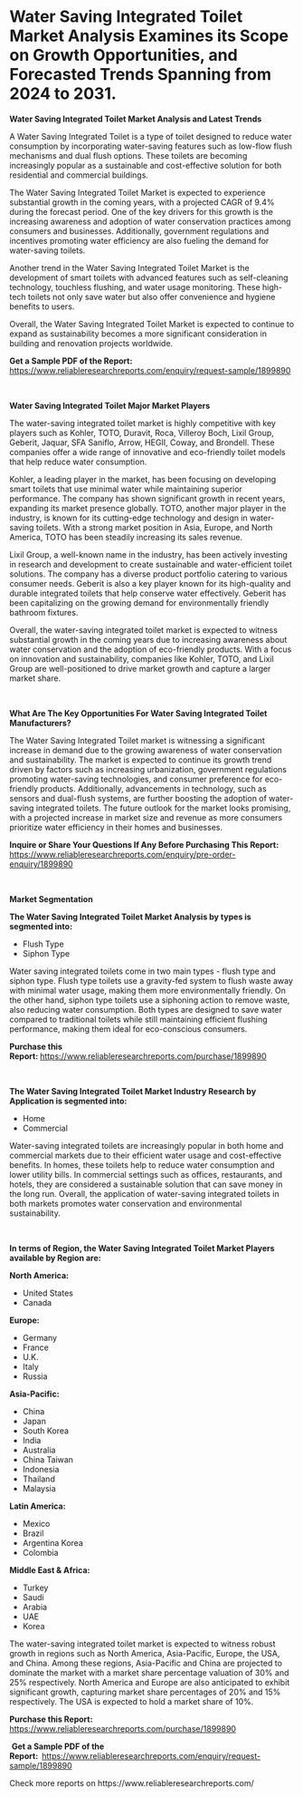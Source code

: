 <p><h1>Water Saving Integrated Toilet Market Analysis Examines its Scope on Growth Opportunities, and Forecasted Trends Spanning from 2024 to 2031.</h1></p><p><strong>Water Saving Integrated Toilet Market Analysis and Latest Trends</strong></p>
<p><p>A Water Saving Integrated Toilet is a type of toilet designed to reduce water consumption by incorporating water-saving features such as low-flow flush mechanisms and dual flush options. These toilets are becoming increasingly popular as a sustainable and cost-effective solution for both residential and commercial buildings.</p><p>The Water Saving Integrated Toilet Market is expected to experience substantial growth in the coming years, with a projected CAGR of 9.4% during the forecast period. One of the key drivers for this growth is the increasing awareness and adoption of water conservation practices among consumers and businesses. Additionally, government regulations and incentives promoting water efficiency are also fueling the demand for water-saving toilets.</p><p>Another trend in the Water Saving Integrated Toilet Market is the development of smart toilets with advanced features such as self-cleaning technology, touchless flushing, and water usage monitoring. These high-tech toilets not only save water but also offer convenience and hygiene benefits to users.</p><p>Overall, the Water Saving Integrated Toilet Market is expected to continue to expand as sustainability becomes a more significant consideration in building and renovation projects worldwide.</p></p>
<p><strong>Get a Sample PDF of the Report:&nbsp;</strong> <a href="https://www.reliableresearchreports.com/enquiry/request-sample/1899890">https://www.reliableresearchreports.com/enquiry/request-sample/1899890</a></p>
<p>&nbsp;</p>
<p><strong>Water Saving Integrated Toilet Major Market Players</strong></p>
<p><p>The water-saving integrated toilet market is highly competitive with key players such as Kohler, TOTO, Duravit, Roca, Villeroy Boch, Lixil Group, Geberit, Jaquar, SFA Saniflo, Arrow, HEGII, Coway, and Brondell. These companies offer a wide range of innovative and eco-friendly toilet models that help reduce water consumption.</p><p>Kohler, a leading player in the market, has been focusing on developing smart toilets that use minimal water while maintaining superior performance. The company has shown significant growth in recent years, expanding its market presence globally. TOTO, another major player in the industry, is known for its cutting-edge technology and design in water-saving toilets. With a strong market position in Asia, Europe, and North America, TOTO has been steadily increasing its sales revenue.</p><p>Lixil Group, a well-known name in the industry, has been actively investing in research and development to create sustainable and water-efficient toilet solutions. The company has a diverse product portfolio catering to various consumer needs. Geberit is also a key player known for its high-quality and durable integrated toilets that help conserve water effectively. Geberit has been capitalizing on the growing demand for environmentally friendly bathroom fixtures.</p><p>Overall, the water-saving integrated toilet market is expected to witness substantial growth in the coming years due to increasing awareness about water conservation and the adoption of eco-friendly products. With a focus on innovation and sustainability, companies like Kohler, TOTO, and Lixil Group are well-positioned to drive market growth and capture a larger market share.</p></p>
<p>&nbsp;</p>
<p><strong>What Are The Key Opportunities For Water Saving Integrated Toilet Manufacturers?</strong></p>
<p><p>The Water Saving Integrated Toilet market is witnessing a significant increase in demand due to the growing awareness of water conservation and sustainability. The market is expected to continue its growth trend driven by factors such as increasing urbanization, government regulations promoting water-saving technologies, and consumer preference for eco-friendly products. Additionally, advancements in technology, such as sensors and dual-flush systems, are further boosting the adoption of water-saving integrated toilets. The future outlook for the market looks promising, with a projected increase in market size and revenue as more consumers prioritize water efficiency in their homes and businesses.</p></p>
<p><strong>Inquire or Share Your Questions If Any Before Purchasing This Report:</strong> <a href="https://www.reliableresearchreports.com/enquiry/pre-order-enquiry/1899890">https://www.reliableresearchreports.com/enquiry/pre-order-enquiry/1899890</a></p>
<p>&nbsp;</p>
<p><strong>Market Segmentation</strong></p>
<p><strong>The Water Saving Integrated Toilet Market Analysis by types is segmented into:</strong></p>
<p><ul><li>Flush Type</li><li>Siphon Type</li></ul></p>
<p><p>Water saving integrated toilets come in two main types - flush type and siphon type. Flush type toilets use a gravity-fed system to flush waste away with minimal water usage, making them more environmentally friendly. On the other hand, siphon type toilets use a siphoning action to remove waste, also reducing water consumption. Both types are designed to save water compared to traditional toilets while still maintaining efficient flushing performance, making them ideal for eco-conscious consumers.</p></p>
<p><strong>Purchase this Report:&nbsp;</strong><a href="https://www.reliableresearchreports.com/purchase/1899890">https://www.reliableresearchreports.com/purchase/1899890</a></p>
<p>&nbsp;</p>
<p><strong>The Water Saving Integrated Toilet Market Industry Research by Application is segmented into:</strong></p>
<p><ul><li>Home</li><li>Commercial</li></ul></p>
<p><p>Water-saving integrated toilets are increasingly popular in both home and commercial markets due to their efficient water usage and cost-effective benefits. In homes, these toilets help to reduce water consumption and lower utility bills. In commercial settings such as offices, restaurants, and hotels, they are considered a sustainable solution that can save money in the long run. Overall, the application of water-saving integrated toilets in both markets promotes water conservation and environmental sustainability.</p></p>
<p>&nbsp;</p>
<p><strong>In terms of Region, the Water Saving Integrated Toilet Market Players available by Region are:</strong></p>
<p>
    <p> <strong> North America: </strong>
        <ul>
            <li>United States</li>
            <li>Canada</li>
        </ul>
        </p> 
    <p> <strong> Europe: </strong>
        <ul>
            <li>Germany</li>
            <li>France</li>
            <li>U.K.</li>
            <li>Italy</li>
            <li>Russia</li>
        </ul>
        </p> 
    <p> <strong> Asia-Pacific: </strong>
        <ul>
            <li>China</li>
            <li>Japan</li>
            <li>South Korea</li>
            <li>India</li>
            <li>Australia</li>
            <li>China Taiwan</li>
            <li>Indonesia</li>
            <li>Thailand</li>
            <li>Malaysia</li>
        </ul>
        </p> 
    <p> <strong> Latin America: </strong>
        <ul>
            <li>Mexico</li>
            <li>Brazil</li>
            <li>Argentina Korea</li>
            <li>Colombia</li>
        </ul>
        </p> 
    <p> <strong> Middle East & Africa: </strong>
        <ul>
            <li>Turkey</li>
            <li>Saudi</li>
            <li>Arabia</li>
            <li>UAE</li>
            <li>Korea</li>
        </ul>
    </p>
    </p>
<p><p>The water-saving integrated toilet market is expected to witness robust growth in regions such as North America, Asia-Pacific, Europe, the USA, and China. Among these regions, Asia-Pacific and China are projected to dominate the market with a market share percentage valuation of 30% and 25% respectively. North America and Europe are also anticipated to exhibit significant growth, capturing market share percentages of 20% and 15% respectively. The USA is expected to hold a market share of 10%.</p></p>
<p><strong>Purchase this Report: </strong><a href="https://www.reliableresearchreports.com/purchase/1899890">https://www.reliableresearchreports.com/purchase/1899890</a></p>
<p>&nbsp;<strong>Get a Sample PDF of the Report:&nbsp;&nbsp;</strong><a href="https://www.reliableresearchreports.com/enquiry/request-sample/1899890">https://www.reliableresearchreports.com/enquiry/request-sample/1899890</a></p>
<p><strong></strong></p>
<p>Check more reports on https://www.reliableresearchreports.com/</p>
